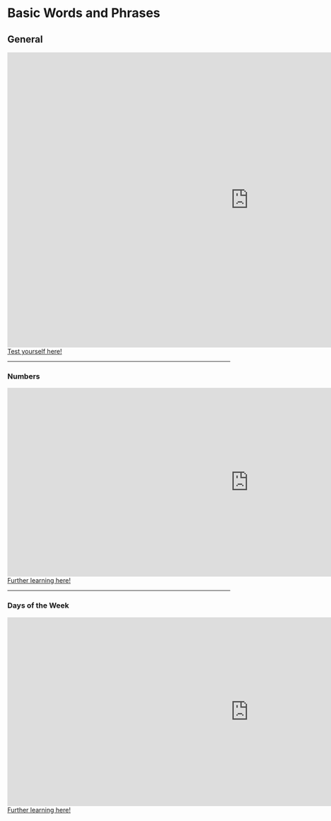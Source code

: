 
<h1>Basic Words and Phrases</h1>

<h2>General</h2>

<iframe src="https://h5p.org/h5p/embed/683860" width="1090" height="666" frameborder="0" allowfullscreen="allowfullscreen"></iframe><script src="https://h5p.org/sites/all/modules/h5p/library/js/h5p-resizer.js" charset="UTF-8"></script>
<a href="phrasetest.html">Test yourself here!</a>

<hr>
<h3>Numbers</h3>

<iframe src="https://h5p.org/h5p/embed/683863" width="1090" height="426" frameborder="0" allowfullscreen="allowfullscreen"></iframe><script src="https://h5p.org/sites/all/modules/h5p/library/js/h5p-resizer.js" charset="UTF-8"></script>
<a href="numbers.html">Further learning here!</a>

<hr>
<h3>Days of the Week</h3>

<iframe src="https://h5p.org/h5p/embed/683865" width="1090" height="426" frameborder="0" allowfullscreen="allowfullscreen"></iframe><script src="https://h5p.org/sites/all/modules/h5p/library/js/h5p-resizer.js" charset="UTF-8"></script>
<a href="days.html">Further learning here!</a>
